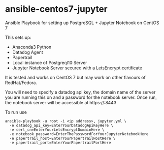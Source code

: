 # ansible-centos7-jupyter
Ansible Playbook for setting up PostgreSQL + Jupyter Notebook on CentOS 7

This sets up:

* Anaconda3 Python
* Datadog Agent
* Papertrail
* Local instance of Postgreql10 Server
* Jupyter Notebook Server secured with a LetsEncrypt certificate

It is tested and works on CentOS 7 but may work on other flavours of RedHat/Fedora. 

You will need to specify a datadog api key, the domain name of the server you are
running this on and a password for the notebook server. Once run, the notebook 
server will be accessible at https://<yourdomain>:8443

To run use
```
ansible-playbook -u root -i <ip address>, jupyter.yml \
  -e datadog_api_key=EnterYourDatadogApiKeyHere \ 
  -e cert_cn=EnterYourLetsEncryptDomainHere \
  -e notebook_password=EnterThePasswordForYourJupyterNotebookHere
  -e papertrail_host=EnterYourPapertrailHostHere \
  -e papertrail_port=EnterYourPapertrailPortHere
```
